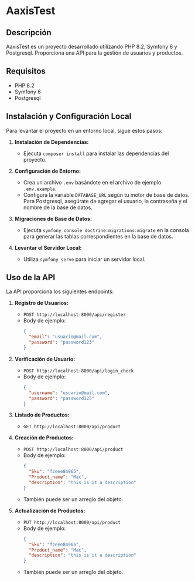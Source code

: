 # AaxisTest

## Descripción
AaxisTest es un proyecto desarrollado utilizando PHP 8.2, Symfony 6 y Postgresql. Proporciona una API para la gestión de usuarios y productos.

## Requisitos
- PHP 8.2
- Symfony 6
- Postgresql

## Instalación y Configuración Local
Para levantar el proyecto en un entorno local, sigue estos pasos:

1. **Instalación de Dependencias:**
   - Ejecuta `composer install` para instalar las dependencias del proyecto.

2. **Configuración de Entorno:**
   - Crea un archivo `.env` basándote en el archivo de ejemplo `.env.example`.
   - Configura la variable `DATABASE_URL` según tu motor de base de datos. Para Postgresql, asegúrate de agregar el usuario, la contraseña y el nombre de la base de datos.

3. **Migraciones de Base de Datos:**
   - Ejecuta `symfony console doctrine:migrations:migrate` en la consola para generar las tablas correspondientes en la base de datos.

4. **Levantar el Servidor Local:**
   - Utiliza `symfony serve` para iniciar un servidor local.

## Uso de la API
La API proporciona los siguientes endpoints:

1. **Registro de Usuarios:**
   - `POST http://localhost:8000/api/register`
   - Body de ejemplo:
     ```json
     {
       "email": "usuario@mail.com",
       "password": "password123"
     }
     ```

2. **Verificación de Usuario:**
   - `POST http://localhost:8000/api/login_check`
   - Body de ejemplo:
     ```json
     {
       "username": "usuario@mail.com",
       "password": "password123"
     }
     ```

3. **Listado de Productos:**
   - `GET http://localhost:8000/api/product`

4. **Creación de Productos:**
   - `POST http://localhost:8000/api/product`
   - Body de ejemplo:
     ```json
     {
       "Sku": "fzeee8n965",
       "Product_name": "Mac",
       "description": "this is it a description"
     }
     ```
   - También puede ser un arreglo del objeto.

5. **Actualización de Productos:**
   - `PUT http://localhost:8000/api/product`
   - Body de ejemplo:
     ```json
     {
       "Sku": "fzeee8n965",
       "Product_name": "Mac",
       "description": "this is it a description"
     }
     ```
   - También puede ser un arreglo del objeto.
